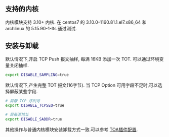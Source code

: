 ## 支持的内核

内核模块支持 3.10+ 内核. 在 centos7 的 3.10.0-1160.81.1.el7.x86_64 和 archlinux 的 5.15.90-1-lts 通过测试.

## 安装与卸载

默认情况下,开启 TCP Push 报文抽样, 每满 16KB 添加一次 TOT. 可以通过环境变量关闭抽样.

```bash
export DISABLE_SAMPLING=true
```

默认情况下,产生完整 TOT 报文(16字节). 当 TCP Option 可用字段不足时,可以选择屏蔽某些字段.

```bash
# 屏蔽 TCP 序列号
export DISABLE_TCPSEQ=true

# 屏蔽源地址
export DISABLE_SADDR=true
```

其他操作与普通内核模块安装卸载方式一致.可以参考 [TOA插件配置](https://support.huaweicloud.com/usermanual-elb/zh_cn_elb_06_0001.html).

